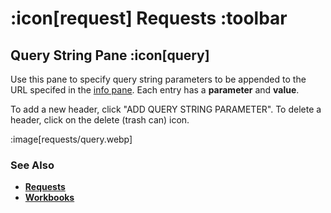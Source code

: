 # :icon[request] Requests :toolbar

## Query String Pane :icon[query]

Use this pane to specify query string parameters to be appended to the URL specifed in the [info pane](help:requests/info).  Each entry has a **parameter** and **value**.

To add a new header, click "ADD QUERY STRING PARAMETER".  To delete a header, click on the delete (trash can) icon.

:image[requests/query.webp]

### See Also

* [**Requests**](help:requests)
* [**Workbooks**](help:workbooks)
